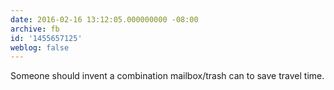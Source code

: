 ```yaml
---
date: 2016-02-16 13:12:05.000000000 -08:00
archive: fb
id: '1455657125'
weblog: false
---
```


Someone should invent a combination mailbox/trash can to save travel time.

